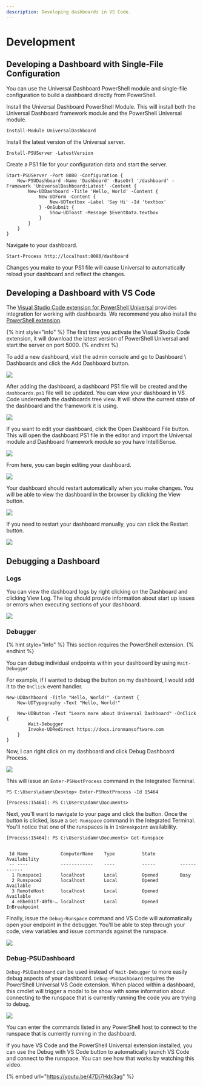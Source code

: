 ```yaml
---
description: Developing dashboards in VS Code.
---
```


# Development

## Developing a Dashboard with Single-File Configuration

You can use the Universal Dashboard PowerShell module and single-file configuration to build a dashboard directly from PowerShell. 

Install the Universal Dashboard PowerShell Module. This will install both the Universal Dashboard framework module and the PowerShell Universal module. 

```text
Install-Module UniversalDashboard
```

Install the latest version of the Universal server.

```text
Install-PSUServer -LatestVersion
```

Create a PS1 file for your configuration data and start the server.

```text
Start-PSUServer -Port 8080 -Configuration {
    New-PSUDashboard -Name 'Dashboard' -BaseUrl '/dashboard' -Framework 'UniversalDashboard:Latest' -Content {
        New-UDDashboard -Title 'Hello, World' -Content {
            New-UDForm -Content {
                New-UDTextbox -Label 'Say Hi' -Id 'textbox'
            } -OnSubmit {
                Show-UDToast -Message $EventData.textbox
            }
        }
    }
}
```

Navigate to your dashboard.

```text
Start-Process http://localhost:8080/dashboard
```

Changes you make to your PS1 file will cause Universal to automatically reload your dashboard and reflect the changes. 

## Developing a Dashboard with VS Code

The [Visual Studio Code extension for PowerShell Universal](https://marketplace.visualstudio.com/items?itemName=ironmansoftware.powershell-universal) provides integration for working with dashboards. We recommend you also install the [PowerShell extension](https://marketplace.visualstudio.com/items?itemName=ms-vscode.PowerShell). 

{% hint style="info" %}
The first time you activate the Visual Studio Code extension, it will download the latest version of PowerShell Universal and start the server on port 5000.
{% endhint %}

To add a new dashboard, visit the admin console and go to Dashboard \ Dashboards and click the Add Dashboard button. 

![](../.gitbook/assets/image%20%28129%29.png)

After adding the dashboard, a dashboard PS1 file will be created and the `dashboards.ps1` file will be updated. You can view your dashboard in VS Code underneath the dashboards tree view. It will show the current state of the dashboard and the framework it is using. 

![](../.gitbook/assets/image%20%28126%29.png)

If you want to edit your dashboard, click the Open Dashboard File button. This will open the dashboard PS1 file in the editor and import the Universal module and Dashboard framework module so you have IntelliSense. 

![](../.gitbook/assets/image%20%28133%29.png)

From here, you can begin editing your dashboard.

![](../.gitbook/assets/bxmax1ree3.gif)

Your dashboard should restart automatically when you make changes. You will be able to view the dashboard in the browser by clicking the View button. 

![](../.gitbook/assets/image%20%28127%29.png)

If you need to restart your dashboard manually, you can click the Restart button. 

![](../.gitbook/assets/image%20%28132%29.png)

## Debugging a Dashboard

### Logs

You can view the dashboard logs by right clicking on the Dashboard and clicking View Log. The log should provide information about start up issues or errors when executing sections of your dashboard. 

![](../.gitbook/assets/p8biqj6yvo.gif)

### Debugger

{% hint style="info" %}
This section requires the PowerShell extension.
{% endhint %}

You can debug individual endpoints within your dashboard by using `Wait-Debugger`

For example, if I wanted to debug the button on my dashboard, I would add it to the `OnClick` event handler. 

```text
New-UDDashboard -Title "Hello, World!" -Content {
    New-UDTypography -Text "Hello, World!"

    New-UDButton -Text "Learn more about Universal Dashboard" -OnClick {
        Wait-Debugger
        Invoke-UDRedirect https://docs.ironmansoftware.com
    }
}
```

Now, I can right click on my dashboard and click Debug Dashboard Process.

![](../.gitbook/assets/image%20%28123%29.png)

This will issue an `Enter-PSHostProcess` command in the Integrated Terminal. 

```text
PS C:\Users\adamr\Desktop> Enter-PSHostProcess -Id 15464

[Process:15464]: PS C:\Users\adamr\Documents>
```

Next, you'll want to navigate to your page and click the button. Once the button is clicked, issue a `Get-Runspace` command in the Integrated Terminal. You'll notice that one of the runspaces is in `InBreakpoint` availability. 

```text
[Process:15464]: PS C:\Users\adamr\Documents> Get-Runspace


 Id Name            ComputerName    Type          State         Availability
 -- ----            ------------    ----          -----         ------------
  1 Runspace1       localhost       Local         Opened        Busy        
  2 Runspace2       localhost       Local         Opened        Available   
  3 RemoteHost      localhost       Local         Opened        Available   
  4 e8be011f-40f8-… localhost       Local         Opened        InBreakpoint
```

Finally, issue the `Debug-Runspace` command and VS Code will automatically open your endpoint in the debugger. You'll be able to step through your code, view variables and issue commands against the runspace. 

![](../.gitbook/assets/jidgnpmbwy.gif)

### Debug-PSUDashboard

`Debug-PSUDashboard` can be used instead of `Wait-Debugger` to more easily debug aspects of your dashboard. `Debug-PSUDashboard` requires the PowerShell Universal VS Code extension. When placed within a dashboard, this cmdlet will trigger a modal to be show with some information about connecting to the runspace that is currently running the code you are trying to debug. 

![](../.gitbook/assets/image%20%28174%29.png)

You can enter the commands listed in any PowerShell host to connect to the runspace that is currently running in the dashboard. 

If you have VS Code and the PowerShell Universal extension installed, you can use the Debug with VS Code button to automatically launch VS Code and connect to the runspace. You can see how that works by watching this video. 

{% embed url="https://youtu.be/47Dj7Hdx3ag" %}



